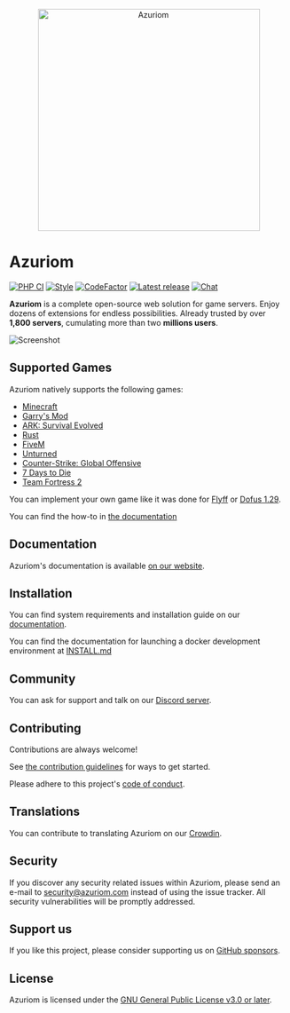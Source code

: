 <p align="center"><img src="https://azuriom.com/assets/svg/logo-text.svg" width="400" alt="Azuriom"></p>

# Azuriom

[![PHP CI](https://img.shields.io/github/actions/workflow/status/Azuriom/Azuriom/tests.yml?branch=master&style=flat-square)](https://github.com/Azuriom/Azuriom/actions/workflows/tests.yml)
[![Style](https://github.styleci.io/repos/237486333/shield)](https://github.styleci.io/repos/237486333)
[![CodeFactor](https://www.codefactor.io/repository/github/azuriom/azuriom/badge?style=flat-square)](https://www.codefactor.io/repository/github/azuriom/azuriom)
[![Latest release](https://img.shields.io/github/v/release/Azuriom/Azuriom?style=flat-square)](http://github.com/Azuriom/Azuriom/releases)
[![Chat](https://img.shields.io/discord/625774284823986183?color=5865f2&label=Discord&logo=discord&logoColor=fff&style=flat-square)](https://azuriom.com/discord)

**Azuriom** is a complete open-source web solution for game servers. Enjoy dozens of extensions for endless possibilities. Already trusted by over **1,800 servers**, cumulating more than two **millions users**.

![Screenshot](https://azuriom.com/assets/img/home.png)

## Supported Games

Azuriom natively supports the following games:
* [Minecraft](https://www.minecraft.net/)
* [Garry's Mod](https://gmod.facepunch.com/)
* [ARK: Survival Evolved](https://playark.com/ark-survival-evolved/)
* [Rust](https://rust.facepunch.com/)
* [FiveM](https://fivem.net/)
* [Unturned](https://smartlydressedgames.com/)
* [Counter-Strike: Global Offensive](https://blog.counter-strike.net/)
* [7 Days to Die](https://7daystodie.com/)
* [Team Fortress 2](https://www.teamfortress.com/)

You can implement your own game like it was done for [Flyff](https://github.com/AzuriomCommunity/Game-Flyff) or [Dofus 1.29](https://github.com/Javdu10/Game-Dofus129).

You can find the how-to in [the documentation](https://azuriom.com/en/docs/games)

## Documentation

Azuriom's documentation is available [on our website](https://azuriom.com/docs).

## Installation

You can find system requirements and installation guide on our [documentation](https://azuriom.com/docs/installation).

You can find the documentation for launching a docker development environment at [INSTALL.md](docker/INSTALL.md)

## Community

You can ask for support and talk on our [Discord server](https://azuriom.com/discord).

## Contributing

Contributions are always welcome!

See [the contribution guidelines](CONTRIBUTING.md) for ways to get started.

Please adhere to this project's [code of conduct](CODE_OF_CONDUCT.md).

## Translations

You can contribute to translating Azuriom on our [Crowdin](https://translate.azuriom.com/).

## Security

If you discover any security related issues within Azuriom, please send an e-mail to [security@azuriom.com](mailto:security@azuriom.com) instead of using the issue tracker. All security vulnerabilities will be promptly addressed.

## Support us

If you like this project, please consider supporting us on [GitHub sponsors](https://github.com/sponsors/Azuriom).

## License

Azuriom is licensed under the [GNU General Public License v3.0 or later](LICENSE).
